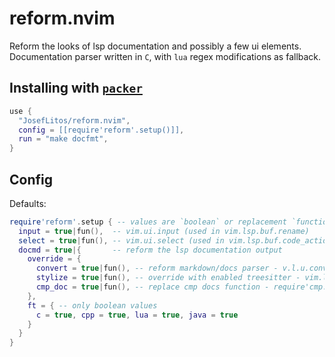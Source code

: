 # reform.nvim

Reform the looks of lsp documentation and possibly a few ui elements.
Documentation parser written in `C`, with `lua` regex modifications as fallback.

## Installing with [`packer`](https://github.com/wbthomason/packer.nvim)

```lua
use {
  "JosefLitos/reform.nvim",
  config = [[require'reform'.setup()]],
  run = "make docfmt",
}
```

## Config

Defaults:
```lua
require'reform'.setup { -- values are `boolean` or replacement `function`
  input = true|fun(),  -- vim.ui.input (used in vim.lsp.buf.rename)
  select = true|fun(), -- vim.ui.select (used in vim.lsp.buf.code_action)
  docmd = true|{       -- reform the lsp documentation output
    override = {
      convert = true|fun(), -- reform markdown/docs parser - v.l.u.convert_input_to_markdown_lines
      stylize = true|fun(), -- override with enabled treesitter - vim.lsp.util.stylize_markdown
      cmp_doc = true|fun(), -- replace cmp docs function - require'cmp.entry'.get_documentation
    },
    ft = { -- only boolean values
      c = true, cpp = true, lua = true, java = true
    }
  }
}
```
